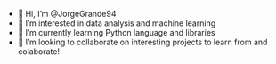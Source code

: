 - 👋 Hi, I’m @JorgeGrande94
- 👀 I’m interested in data analysis and machine learning
- 🌱 I’m currently learning Python language and libraries
- 💞️ I’m looking to collaborate on interesting projects to learn from and colaborate!

<!---
JorgeGrande94/JorgeGrande94 is a ✨ special ✨ repository because its `README.md` (this file) appears on your GitHub profile.
You can click the Preview link to take a look at your changes.
--->
